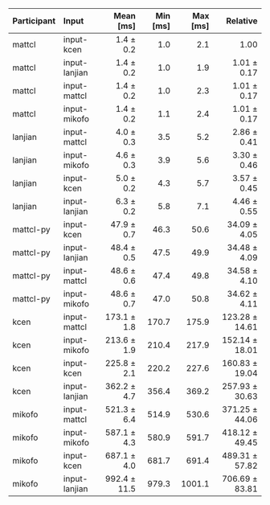 | Participant | Input | Mean [ms] | Min [ms] | Max [ms] | Relative |
|:---|:---|---:|---:|---:|---:|
| mattcl | input-kcen | 1.4 ± 0.2 | 1.0 | 2.1 | 1.00 |
| mattcl | input-lanjian | 1.4 ± 0.2 | 1.0 | 1.9 | 1.01 ± 0.17 |
| mattcl | input-mattcl | 1.4 ± 0.2 | 1.0 | 2.3 | 1.01 ± 0.17 |
| mattcl | input-mikofo | 1.4 ± 0.2 | 1.1 | 2.4 | 1.01 ± 0.17 |
| lanjian | input-mattcl | 4.0 ± 0.3 | 3.5 | 5.2 | 2.86 ± 0.41 |
| lanjian | input-mikofo | 4.6 ± 0.3 | 3.9 | 5.6 | 3.30 ± 0.46 |
| lanjian | input-kcen | 5.0 ± 0.2 | 4.3 | 5.7 | 3.57 ± 0.45 |
| lanjian | input-lanjian | 6.3 ± 0.2 | 5.8 | 7.1 | 4.46 ± 0.55 |
| mattcl-py | input-kcen | 47.9 ± 0.7 | 46.3 | 50.6 | 34.09 ± 4.05 |
| mattcl-py | input-lanjian | 48.4 ± 0.5 | 47.5 | 49.9 | 34.48 ± 4.09 |
| mattcl-py | input-mattcl | 48.6 ± 0.6 | 47.4 | 49.8 | 34.58 ± 4.10 |
| mattcl-py | input-mikofo | 48.6 ± 0.7 | 47.0 | 50.8 | 34.62 ± 4.11 |
| kcen | input-mattcl | 173.1 ± 1.8 | 170.7 | 175.9 | 123.28 ± 14.61 |
| kcen | input-mikofo | 213.6 ± 1.9 | 210.4 | 217.9 | 152.14 ± 18.01 |
| kcen | input-kcen | 225.8 ± 2.1 | 220.2 | 227.6 | 160.83 ± 19.04 |
| kcen | input-lanjian | 362.2 ± 4.7 | 356.4 | 369.2 | 257.93 ± 30.63 |
| mikofo | input-mattcl | 521.3 ± 6.4 | 514.9 | 530.6 | 371.25 ± 44.06 |
| mikofo | input-mikofo | 587.1 ± 4.3 | 580.9 | 591.7 | 418.12 ± 49.45 |
| mikofo | input-kcen | 687.1 ± 4.0 | 681.7 | 691.4 | 489.31 ± 57.82 |
| mikofo | input-lanjian | 992.4 ± 11.5 | 979.3 | 1001.1 | 706.69 ± 83.81 |

